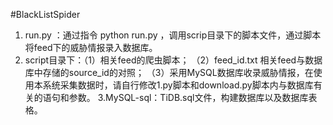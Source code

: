 #BlackListSpider
1. run.py ：通过指令 python run.py  ，调用scrip目录下的脚本文件，通过脚本将feed下的威胁情报录入数据库。
2. script目录下：（1）相关feed的爬虫脚本；
		（2）feed_id.txt 相关feed与数据库中存储的source_id的对照；
		（3）采用MySQL数据库收录威胁情报，在使用本系统采集数据时，请自行修改1.py脚本和download.py脚本内与数据库有关的语句和参数。
3.MySQL-sql：TiDB.sql文件，构建数据库以及数据库表格。
